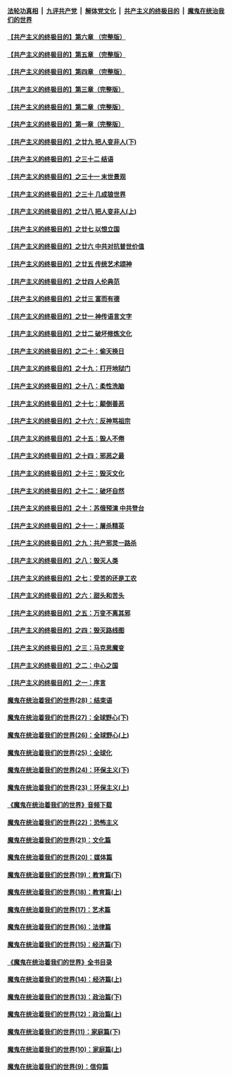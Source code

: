 ####  [法轮功真相](../../../../basic/blob/master/README.md?t=07081431) &nbsp;|&nbsp; [九评共产党](../../../../9ping.md/blob/master/README.md?t=07081431) &nbsp;|&nbsp; [解体党文化](../../../../jtdwh.md/blob/master/README.md?t=07081431)  &nbsp;|&nbsp; [共产主义的终极目的](../../../../gczydzjmd.md/blob/master/README.md?t=07081431) &nbsp;|&nbsp; [魔鬼在统治我们的世界](../../../../mgztzwmdsj.md/blob/master/README.md?t=07081431) 

#### [【共产主义的终极目的】第六章 （完整版）](../pages/nsc422/n11428913.md?t=07081431) 

#### [【共产主义的终极目的】第五章 （完整版）](../pages/nsc422/n11428912.md?t=07081431) 

#### [【共产主义的终极目的】第四章 （完整版）](../pages/nsc422/n11428907.md?t=07081431) 

#### [【共产主义的终极目的】第三章（完整版）](../pages/nsc422/n11428848.md?t=07081431) 

#### [【共产主义的终极目的】第二章（完整版）](../pages/nsc422/n11428831.md?t=07081431) 

#### [【共产主义的终极目的】第一章（完整版）](../pages/nsc422/n11417651.md?t=07081431) 

#### [【共产主义的终极目的】之廿九 把人变非人(下)](../pages/nsc422/n11344140.md?t=07081431) 

#### [【共产主义的终极目的】之三十二 结语](../pages/nsc422/n11360535.md?t=07081431) 

#### [【共产主义的终极目的】之三十一 末世景观](../pages/nsc422/n11351129.md?t=07081431) 

#### [【共产主义的终极目的】之三十 几成狼世界](../pages/nsc422/n11348280.md?t=07081431) 

#### [【共产主义的终极目的】之廿八 把人变非人(上)](../pages/nsc422/n11340492.md?t=07081431) 

#### [【共产主义的终极目的】之廿七 以恨立国](../pages/nsc422/n11336944.md?t=07081431) 

#### [【共产主义的终极目的】之廿六 中共对抗普世价值](../pages/nsc422/n11324785.md?t=07081431) 

#### [【共产主义的终极目的】之廿五 传统艺术颂神](../pages/nsc422/n11296396.md?t=07081431) 

#### [【共产主义的终极目的】之廿四 人伦典范](../pages/nsc422/n11296397.md?t=07081431) 

#### [【共产主义的终极目的】之廿三 富而有德](../pages/nsc422/n11283598.md?t=07081431) 

#### [【共产主义的终极目的】之廿一 神传语言文字](../pages/nsc422/n11263265.md?t=07081431) 

#### [【共产主义的终极目的】之廿二 破坏修炼文化](../pages/nsc422/n11245728.md?t=07081431) 

#### [【共产主义的终极目的】之二十：偷天换日](../pages/nsc422/n11238846.md?t=07081431) 

#### [【共产主义的终极目的】之十九：打开地狱门](../pages/nsc422/n11206376.md?t=07081431) 

#### [【共产主义的终极目的】之十八：柔性洗脑](../pages/nsc422/n11199994.md?t=07081431) 

#### [【共产主义的终极目的】之十七：颠倒善恶](../pages/nsc422/n11179782.md?t=07081431) 

#### [【共产主义的终极目的】之十六：反神骂祖宗](../pages/nsc422/n11166798.md?t=07081431) 

#### [【共产主义的终极目的】之十五：毁人不倦](../pages/nsc422/n11166792.md?t=07081431) 

#### [【共产主义的终极目的】之十四：邪恶之最](../pages/nsc422/n11150249.md?t=07081431) 

#### [【共产主义的终极目的】之十三：毁灭文化](../pages/nsc422/n11135227.md?t=07081431) 

#### [【共产主义的终极目的】之十二：破坏自然](../pages/nsc422/n11135214.md?t=07081431) 

#### [【共产主义的终极目的】之十：苏俄预演 中共登台](../pages/nsc422/n11118424.md?t=07081431) 

#### [【共产主义的终极目的】之十一：屠杀精英](../pages/nsc422/n11118442.md?t=07081431) 

#### [【共产主义的终极目的】之九：共产邪灵一路杀](../pages/nsc422/n11114139.md?t=07081431) 

#### [【共产主义的终极目的】之八：毁灭人类](../pages/nsc422/n11108503.md?t=07081431) 

#### [【共产主义的终极目的】之七：受苦的还是工农](../pages/nsc422/n11101809.md?t=07081431) 

#### [【共产主义的终极目的】之六：甜头和苦头](../pages/nsc422/n11096971.md?t=07081431) 

#### [【共产主义的终极目的】之五：万变不离其邪](../pages/nsc422/n11091285.md?t=07081431) 

#### [【共产主义的终极目的】之四：毁灭路线图](../pages/nsc422/n11086284.md?t=07081431) 

#### [【共产主义的终极目的】之三：马克思魔变](../pages/nsc422/n11061941.md?t=07081431) 

#### [【共产主义的终极目的】之二：中心之国](../pages/nsc422/n11047728.md?t=07081431) 

#### [【共产主义的终极目的】之一：序言](../pages/nsc422/n11086077.md?t=07081431) 

#### [魔鬼在统治着我们的世界(28)：结束语](../pages/nsc422/n10936246.md?t=07081431) 

#### [魔鬼在统治着我们的世界(27)：全球野心(下)](../pages/nsc422/n10928319.md?t=07081431) 

#### [魔鬼在统治着我们的世界(26)：全球野心(上)](../pages/nsc422/n10900318.md?t=07081431) 

#### [魔鬼在统治着我们的世界(25)：全球化](../pages/nsc422/n10788205.md?t=07081431) 

#### [魔鬼在统治着我们的世界(24)：环保主义(下)](../pages/nsc422/n10695307.md?t=07081431) 

#### [魔鬼在统治着我们的世界(23)：环保主义(上)](../pages/nsc422/n10688613.md?t=07081431) 

#### [《魔鬼在统治着我们的世界》音频下载](../pages/nsc422/n10635553.md?t=07081431) 

#### [魔鬼在统治着我们的世界(22)：恐怖主义](../pages/nsc422/n10614727.md?t=07081431) 

#### [魔鬼在统治着我们的世界(21)：文化篇](../pages/nsc422/n10597706.md?t=07081431) 

#### [魔鬼在统治着我们的世界(20)：媒体篇](../pages/nsc422/n10586579.md?t=07081431) 

#### [魔鬼在统治着我们的世界(19)：教育篇(下)](../pages/nsc422/n10564808.md?t=07081431) 

#### [魔鬼在统治着我们的世界(18)：教育篇(上)](../pages/nsc422/n10526970.md?t=07081431) 

#### [魔鬼在统治着我们的世界(17)：艺术篇](../pages/nsc422/n10499093.md?t=07081431) 

#### [魔鬼在统治着我们的世界(16)：法律篇](../pages/nsc422/n10485969.md?t=07081431) 

#### [魔鬼在统治着我们的世界(15)：经济篇(下)](../pages/nsc422/n10469975.md?t=07081431) 

#### [《魔鬼在统治着我们的世界》全书目录](../pages/nsc422/n10464261.md?t=07081431) 

#### [魔鬼在统治着我们的世界(14)：经济篇(上)](../pages/nsc422/n10457370.md?t=07081431) 

#### [魔鬼在统治着我们的世界(13)：政治篇(下)](../pages/nsc422/n10448270.md?t=07081431) 

#### [魔鬼在统治着我们的世界(12)：政治篇(上)](../pages/nsc422/n10444576.md?t=07081431) 

#### [魔鬼在统治着我们的世界(11)：家庭篇(下)](../pages/nsc422/n10440961.md?t=07081431) 

#### [魔鬼在统治着我们的世界(10)：家庭篇(上)](../pages/nsc422/n10435448.md?t=07081431) 

#### [魔鬼在统治着我们的世界(9)：信仰篇](../pages/nsc422/n10432159.md?t=07081431) 

